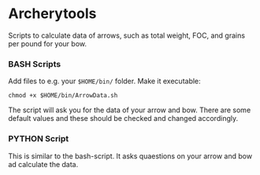 # Archerytools
Scripts to calculate data of arrows, such as total weight, FOC, and grains per pound for your bow.

### BASH Scripts

Add files to e.g. your `$HOME/bin/` folder. Make it executable:

`chmod +x $HOME/bin/ArrowData.sh`

The script will ask you for the data of your arrow and bow. There are some default values and these should be checked and changed accordingly.

### PYTHON Script
This is similar to the bash-script. It asks quaestions on your arrow and bow ad calculate the data.
